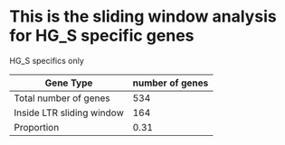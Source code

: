 # This is the sliding window analysis for HG_S specific genes


HG_S specifics only

| Gene Type | number of genes |
| ----- | ----- |
| Total number of genes | 534 |
| Inside LTR sliding window | 164 |
| Proportion | 0.31 | 
